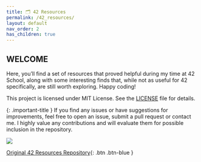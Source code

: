 ```yaml
---
title: 🗂️ 42 Resources
permalink: /42_resources/
layout: default
nav_order: 2
has_children: true
---
```


## **WELCOME**

Here, you’ll find a set of resources that proved helpful during my time at 42 School, along with some interesting finds that, while not as useful for 42 specifically, are still worth exploring. Happy coding!

This project is licensed under MIT License. See the [LICENSE](https://github.com/jotavare/jotavare.github.io/blob/main/LICENSE) file for details.

{: .important-title }
If you find any issues or have suggestions for improvements, feel free to open an issue, submit a pull request or contact me. I highly value any contributions and will evaluate them for possible inclusion in the repository.

<a href="https://github.com/jotavare/42-resources/graphs/contributors">
  <img src="https://contributors-img.web.app/image?repo=jotavare/42-resources" />
</a>

[Original 42 Resources Repository](https://github.com/jotavare){: .btn .btn-blue }

